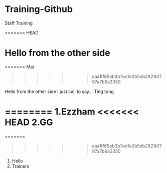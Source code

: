 # Training-Github
Staff Training

<<<<<<< HEAD

Hello from the other side
=======

=======
Mai
>>>>>>> aaa1ff65eb3b7edfe0b5db2821b1797a7b9a3350

Hello from the other side
I just call to say...
Ting tong

========
1.Ezzham
<<<<<<< HEAD
2.GG
=======
=======

>>>>>>> aaa1ff65eb3b7edfe0b5db2821b1797a7b9a3350
1. Hello
2. Trainers

